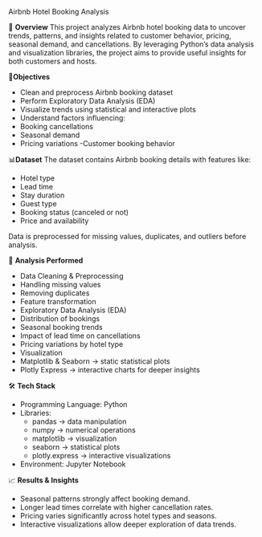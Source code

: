 Airbnb Hotel Booking Analysis

📌 **Overview**
This project analyzes Airbnb hotel booking data to uncover trends, patterns, and insights related to customer behavior, pricing, seasonal demand, and cancellations. By leveraging Python’s data analysis and visualization libraries, the project aims to provide useful insights for both customers and hosts.

🎯**Objectives**
- Clean and preprocess Airbnb booking dataset
- Perform Exploratory Data Analysis (EDA)
- Visualize trends using statistical and interactive plots
- Understand factors influencing:
- Booking cancellations
- Seasonal demand
- Pricing variations
-Customer booking behavior

📊**Dataset**
The dataset contains Airbnb booking details with features like:
- Hotel type
- Lead time
- Stay duration
- Guest type
- Booking status (canceled or not)
- Price and availability

Data is preprocessed for missing values, duplicates, and outliers before analysis.

🔎 **Analysis Performed**

- Data Cleaning & Preprocessing
- Handling missing values
- Removing duplicates
- Feature transformation
- Exploratory Data Analysis (EDA)
- Distribution of bookings
- Seasonal booking trends
- Impact of lead time on cancellations
- Pricing variations by hotel type
- Visualization
- Matplotlib & Seaborn → static statistical plots
- Plotly Express → interactive charts for deeper insights

🛠️ **Tech Stack**

- Programming Language: Python
- Libraries:
  - pandas → data manipulation
  - numpy → numerical operations
  - matplotlib → visualization
  - seaborn → statistical plots
  - plotly.express → interactive visualizations
- Environment: Jupyter Notebook

📈 **Results & Insights**

- Seasonal patterns strongly affect booking demand.
- Longer lead times correlate with higher cancellation rates.
- Pricing varies significantly across hotel types and seasons.
- Interactive visualizations allow deeper exploration of data trends.
